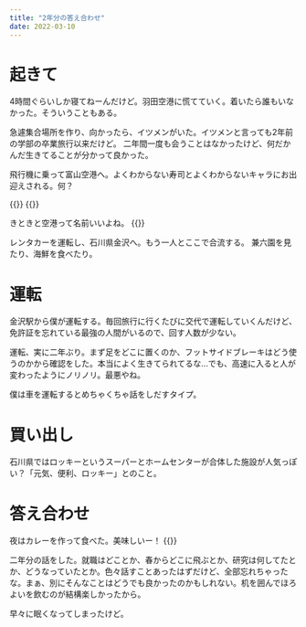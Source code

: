 ```yaml
---
title: "2年分の答え合わせ"
date: 2022-03-10
---
```


# 起きて
4時間ぐらいしか寝てねーんだけど。羽田空港に慌てていく。着いたら誰もいなかった。そういうこともある。

急遽集合場所を作り、向かったら、イツメンがいた。イツメンと言っても2年前の学部の卒業旅行以来だけど。
二年間一度も会うことはなかったけど、何だかんだ生きてることが分かって良かった。

飛行機に乗って富山空港へ。よくわからない寿司とよくわからないキャラにお出迎えされる。何？

{{<tweet user="dango_bot" id="1501746879184650240">}}
{{<tweet user="dango_bot" id="1504809904942780420">}}

きときと空港って名前いいよね。
{{<tweet user="dango_bot" id="1501749176748904449">}}

レンタカーを運転し、石川県金沢へ。もう一人とここで合流する。
兼六園を見たり、海鮮を食べたり。

# 運転
金沢駅から僕が運転する。毎回旅行に行くたびに交代で運転していくんだけど、免許証を忘れている最強の人間がいるので、回す人数が少ない。

運転、実に二年ぶり。まず足をどこに置くのか、フットサイドブレーキはどう使うのかから確認をした。本当によく生きてられてるな...でも、高速に入ると人が変わったようにノリノリ。最悪やね。

僕は車を運転するとめちゃくちゃ話をしだすタイプ。

# 買い出し
石川県ではロッキーというスーパーとホームセンターが合体した施設が人気っぽい？「元気、便利、ロッキー」とのこと。


# 答え合わせ
夜はカレーを作って食べた。美味しいー！
{{<tweet user="dango_bot" id="1502090270397313028">}}

二年分の話をした。就職はどことか、春からどこに飛ぶとか、研究は何してたとか、どうなっていたとか。色々話すことあったはずだけど、全部忘れちゃったな。まぁ、別にそんなことはどうでも良かったのかもしれない。机を囲んでほろよいを飲むのが結構楽しかったから。

早々に眠くなってしまったけど。
